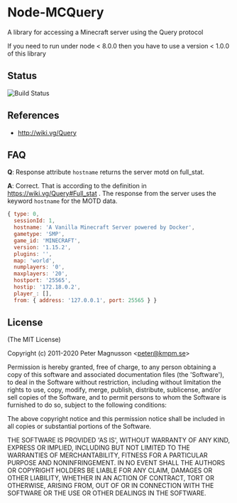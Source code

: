 # Node-MCQuery
A library for accessing a Minecraft server using the Query protocol

If you need to run under node < 8.0.0 then you have to use a version < 1.0.0 of this library

## Status
![Build Status](https://github.com/kmpm/node-mcquery/actions/workflows/nodejs.yml/badge.svg)


## References ##
* http://wiki.vg/Query


## FAQ
__Q__: Response attribute `hostname`  returns the server motd on full_stat.

__A__: Correct. That is according to the definition in https://wiki.vg/Query#Full_stat .
The response from the server uses the keyword `hostname` for the MOTD data.
```javascript
{ type: 0,
  sessionId: 1,
  hostname: 'A Vanilla Minecraft Server powered by Docker',
  gametype: 'SMP',
  game_id: 'MINECRAFT',
  version: '1.15.2',
  plugins: '',
  map: 'world',
  numplayers: '0',
  maxplayers: '20',
  hostport: '25565',
  hostip: '172.18.0.2',
  player_: [],
  from: { address: '127.0.0.1', port: 25565 } }
```

## License
(The MIT License)

Copyright (c) 2011-2020 Peter Magnusson &lt;peter@kmpm.se&gt;

Permission is hereby granted, free of charge, to any person obtaining
a copy of this software and associated documentation files (the
'Software'), to deal in the Software without restriction, including
without limitation the rights to use, copy, modify, merge, publish,
distribute, sublicense, and/or sell copies of the Software, and to
permit persons to whom the Software is furnished to do so, subject to
the following conditions:

The above copyright notice and this permission notice shall be
included in all copies or substantial portions of the Software.

THE SOFTWARE IS PROVIDED 'AS IS', WITHOUT WARRANTY OF ANY KIND,
EXPRESS OR IMPLIED, INCLUDING BUT NOT LIMITED TO THE WARRANTIES OF
MERCHANTABILITY, FITNESS FOR A PARTICULAR PURPOSE AND NONINFRINGEMENT.
IN NO EVENT SHALL THE AUTHORS OR COPYRIGHT HOLDERS BE LIABLE FOR ANY
CLAIM, DAMAGES OR OTHER LIABILITY, WHETHER IN AN ACTION OF CONTRACT,
TORT OR OTHERWISE, ARISING FROM, OUT OF OR IN CONNECTION WITH THE
SOFTWARE OR THE USE OR OTHER DEALINGS IN THE SOFTWARE.
